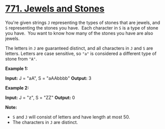 # [771. Jewels and Stones](https://leetcode.com/problems/jewels-and-stones/)

You're given strings `J` representing the types of stones that are jewels, and `S` representing the stones you have.  Each character in `S` is a type of stone you have.  You want to know how many of the stones you have are also jewels.

The letters in `J` are guaranteed distinct, and all characters in `J` and `S` are letters. Letters are case sensitive, so `"a"` is considered a different type of stone from `"A"`.

**Example 1:**

**Input:** J = "aA", S = "aAAbbbb"
**Output:** 3

**Example 2:**

**Input:** J = "z", S = "ZZ"
**Output:** 0

**Note:**

- `S` and `J` will consist of letters and have length at most 50.
- The characters in `J` are distinct.
